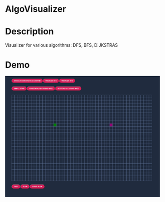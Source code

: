 # AlgoVisualizer
# Description
Visualizer for various algorithms: DFS, BFS, DIJKSTRAS
# Demo

<img src = "images/blank.png" width="1000"> 
